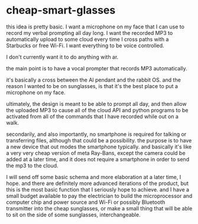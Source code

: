 # cheap-smart-glasses

this idea is pretty basic. I want a microphone on my face that I can use to record my verbal prompting all day long. I want the recorded MP3 to automatically upload to some cloud every time I cross paths with a Starbucks or free Wi-Fi. I want everything to be voice controlled.

I don't currently want it to do anything with ar.


the main point is to have a vocal prompter that records MP3 automatically.

it's basically a cross between the AI pendant and the rabbit OS. and the reason I wanted to be on sunglasses, is that it's the best place to put a microphone on my face.

ultimately, the design is meant to be able to prompt all day, and then allow the uploaded MP3 to cause all of the cloud API and python programs to be activated from all of the commands that I have recorded while out on a walk.

secondarily, and also importantly, no smartphone is required for talking or transferring files, although that could be a possibility. the purpose is to have a new device that out modes the smartphone typically. and basically it's like a very very cheap version of meta Ray-Bans, except the camera could be added at a later time, and it does not require a smartphone in order to send the mp3 to the cloud.

I will send off some basic schema and more elaboration at a later time, I hope. and there are definitely more advanced iterations of the product, but this is the most basic function that I seriously hope to achieve. and I have a small budget available to pay the electrician to build the microprocessor and computer chip and power source and Wi-Fi or possibly Bluetooth transmitter into the cheap sunglasses, or make a small thing that will be able to sit on the side of some sunglasses, interchangeable.
